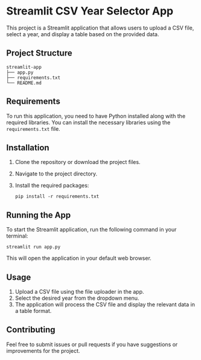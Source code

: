 # Streamlit CSV Year Selector App

This project is a Streamlit application that allows users to upload a CSV file, select a year, and display a table based on the provided data.

## Project Structure

```
streamlit-app
├── app.py
├── requirements.txt
└── README.md
```

## Requirements

To run this application, you need to have Python installed along with the required libraries. You can install the necessary libraries using the `requirements.txt` file.

## Installation

1. Clone the repository or download the project files.
2. Navigate to the project directory.
3. Install the required packages:

   ```
   pip install -r requirements.txt
   ```

## Running the App

To start the Streamlit application, run the following command in your terminal:

```
streamlit run app.py
```

This will open the application in your default web browser.

## Usage

1. Upload a CSV file using the file uploader in the app.
2. Select the desired year from the dropdown menu.
3. The application will process the CSV file and display the relevant data in a table format.

## Contributing

Feel free to submit issues or pull requests if you have suggestions or improvements for the project.